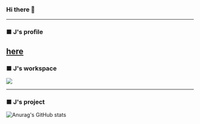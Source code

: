 ### Hi there 👋   
      
---
<!--
**Jin-bright/Jin-bright** is a ✨ _special_ ✨ repository because its `README.md` (this file) appears on your GitHub profile.

Here are some ideas to get you started:

- 🔭 I’m currently working on ...
- 🌱 I’m currently learning ...
- 👯 I’m looking to collaborate on ...
- 🤔 I’m looking for help with ...
- 💬 Ask me about ...
- 📫 How to reach me: ...
- 😄 Pronouns: ...
- ⚡ Fun fact: ...
-->

### ■ J's profile
[here](https://jin-bright.github.io)
---
     
### ■ J's workspace
<a href="https://www.notion.so/brightjin/Let-s-bright-J-5f35c0622be84a44855fcc3a5090deaa?pvs=4" target="_blank">
  <img src="https://img.shields.io/badge/notion-000000?style=flat&logo=NOTION&logoColor=000000"/></a>        
     
    
---    
### ■ J's project

![Anurag's GitHub stats](https://github-readme-stats.vercel.app/api?username=Jin-bright&show_icons=true&theme=radical)



